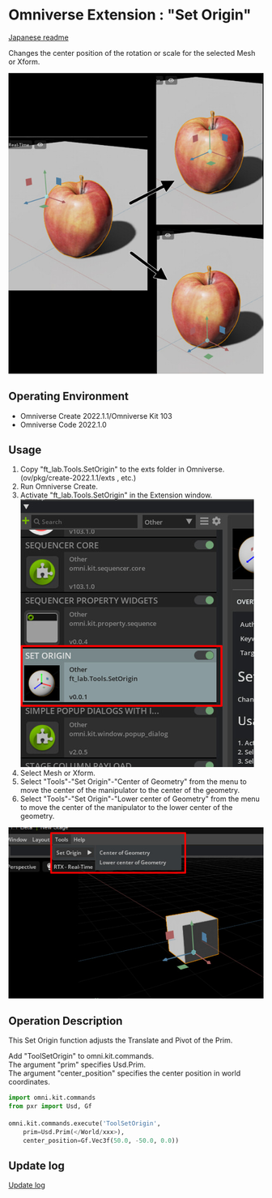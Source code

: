 # Omniverse Extension : "Set Origin"

[Japanese readme](./readme_jp.md)     

Changes the center position of the rotation or scale for the selected Mesh or Xform.    

![setorigin_preview.jpg](./images/setorigin_preview.jpg)    

## Operating Environment

* Omniverse Create 2022.1.1/Omniverse Kit 103 
* Omniverse Code 2022.1.0

## Usage

1. Copy "ft_lab.Tools.SetOrigin" to the exts folder in Omniverse.     
(ov/pkg/create-2022.1.1/exts , etc.)    
2. Run Omniverse Create.     
3. Activate "ft_lab.Tools.SetOrigin" in the Extension window.
![extension_setOrigin.jpg](./images/extension_setOrigin.jpg)    
4. Select Mesh or Xform.
5. Select "Tools"-"Set Origin"-"Center of Geometry" from the menu to move the center of the manipulator to the center of the geometry.
6. Select "Tools"-"Set Origin"-"Lower center of Geometry" from the menu to move the center of the manipulator to the lower center of the geometry.

![tools_img_01.jpg](./images/tools_img_01.jpg)    

## Operation Description

This Set Origin function adjusts the Translate and Pivot of the Prim.     

Add "ToolSetOrigin" to omni.kit.commands.      
The argument "prim" specifies Usd.Prim.     
The argument "center_position" specifies the center position in world coordinates.     

```python
import omni.kit.commands
from pxr import Usd, Gf

omni.kit.commands.execute('ToolSetOrigin',
	prim=Usd.Prim(</World/xxx>),
	center_position=Gf.Vec3f(50.0, -50.0, 0.0))
```

## Update log

[Update log](./update_log.md)    


